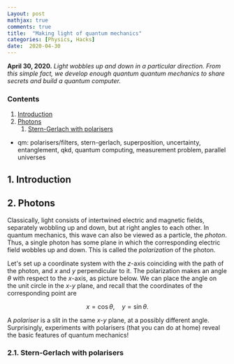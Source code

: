 ```yaml
---
Layout: post
mathjax: true
comments: true
title:  "Making light of quantum mechanics"
categories: [Physics, Hacks]
date:  2020-04-30
---
```


**April 30, 2020.** *Light wobbles up and down in a particular
  direction. From this simple fact, we develop enough quantum quantum
  mechanics to share secrets and build a quantum computer.*

### Contents

1. <a href="#sec-1">Introduction</a>
2. <a href="#sec-2">Photons</a>
   1. <a href="#sec-2-1">Stern-Gerlach with polarisers</a>

- qm: polarisers/filters, stern-gerlach, superposition, uncertainty,
entanglement, qkd, quantum computing, measurement problem, parallel
universes 

## 1. Introduction <a id="sec-1" name="sec-1"></a>

## 2. Photons <a id="sec-2" name="sec-2"></a>

Classically, light consists of intertwined electric and magnetic
fields, separately wobbling up and down, but at right angles to each
other.
In quantum mechanics, this wave can also be viewed as a particle, the
*photon*.
Thus, a single photon has some plane in which the corresponding
electric field wobbles up and down.
This is called the *polarization* of the photon.

Let's set up a coordinate system with the $z$-axis coinciding with the
path of the photon, and $x$ and $y$ perpendicular to it.
The polarization makes an angle $\theta$ with respect to the $x$-axis,
as picture below.
We can place the angle on the unit circle in the $x$-$y$ plane, and
recall that the coordinates of the corresponding point are

$$
x = \cos\theta, \quad y = \sin \theta.
$$

A *polariser* is a slit in the same $x$-$y$ plane, at a possibly
different angle.
Surprisingly, experiments with polarisers (that you can do at home)
reveal the basic features of quantum mechanics!

### 2.1. Stern-Gerlach with polarisers <a id="sec-2-1" name="sec-2-1"></a>
